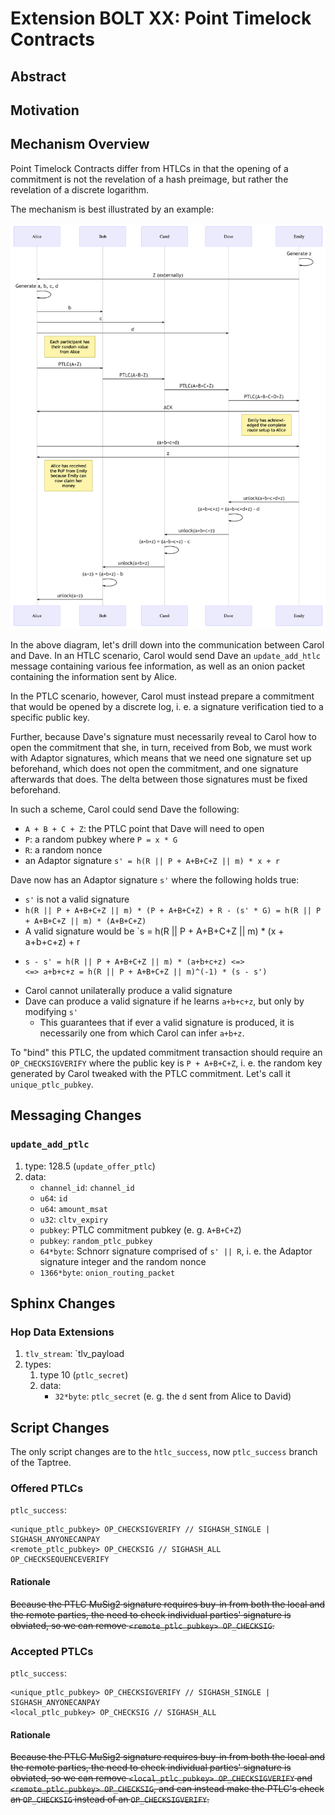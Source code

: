 # Extension BOLT XX: Point Timelock Contracts

## Abstract

## Motivation

## Mechanism Overview

Point Timelock Contracts differ from HTLCs in that the opening of a commitment is not the revelation
of a hash preimage, but rather the revelation of a discrete logarithm.

The mechanism is best illustrated by an example:

![](./ptlc_secrets.png)

In the above diagram, let's drill down into the communication between Carol and Dave. In an HTLC
scenario, Carol would send Dave an `update_add_htlc` message containing various fee information,
as well as an onion packet containing the information sent by Alice.

In the PTLC scenario, however, Carol must instead prepare a commitment that would be opened by
a discrete log, i. e. a signature verification tied to a specific public key.

Further, because Dave's signature must necessarily reveal to Carol how to open the commitment that
she, in turn, received from Bob, we must work with Adaptor signatures, which means that we need
one signature set up beforehand, which does not open the commitment, and one signature afterwards
that does. The delta between those signatures must be fixed beforehand.

In such a scheme, Carol could send Dave the following:

- `A + B + C + Z`: the PTLC point that Dave will need to open
- `P`: a random pubkey where `P = x * G`
- `R`: a random nonce
- an Adaptor signature `s' = h(R || P + A+B+C+Z || m) * x + r`

Dave now has an Adaptor signature `s'` where the following holds true:

- `s'` is not a valid signature
- `h(R || P + A+B+C+Z || m) * (P + A+B+C+Z) + R - (s' * G) = h(R || P + A+B+C+Z || m) * (A+B+C+Z)`
- A valid signature would be `s = h(R || P + A+B+C+Z || m) * (x + a+b+c+z) + r
- ```
  s - s' = h(R || P + A+B+C+Z || m) * (a+b+c+z) <=>
  <=> a+b+c+z = h(R || P + A+B+C+Z || m)^(-1) * (s - s')
  ```
- Carol cannot unilaterally produce a valid signature
- Dave can produce a valid signature if he learns `a+b+c+z`, but only by modifying `s'`
  - This guarantees that if ever a valid signature is produced, it is necessarily one from which
    Carol can infer `a+b+z`.

To "bind" this PTLC, the updated commitment transaction should require an `OP_CHECKSIGVERIFY` where
the public key is `P + A+B+C+Z`, i. e. the random key generated by Carol tweaked with the PTLC
commitment. Let's call it `unique_ptlc_pubkey`.

## Messaging Changes

### `update_add_ptlc`

1. type: 128.5 (`update_offer_ptlc`)
2. data:
   - `channel_id`: `channel_id`
   - `u64`: `id`
   - `u64`: `amount_msat`
   - `u32`: `cltv_expiry`
   - `pubkey`: PTLC commitment pubkey (e. g. `A+B+C+Z`)
   - `pubkey`: `random_ptlc_pubkey`
   - `64*byte`: Schnorr signature comprised of `s' || R`, i. e. the Adaptor signature integer and the random nonce
   - `1366*byte`: `onion_routing_packet`

## Sphinx Changes

### Hop Data Extensions

1. `tlv_stream`: `tlv_payload
2. types:
   1. type 10 (`ptlc_secret`)
   2. data:
      - `32*byte`: `ptlc_secret` (e. g. the `d` sent from Alice to David)

## Script Changes

The only script changes are to the `htlc_success`, now `ptlc_success` branch of the Taptree.

### Offered PTLCs

`ptlc_success`:

```
<unique_ptlc_pubkey> OP_CHECKSIGVERIFY // SIGHASH_SINGLE | SIGHASH_ANYONECANPAY
<remote_ptlc_pubkey> OP_CHECKSIG // SIGHASH_ALL
OP_CHECKSEQUENCEVERIFY
```

#### Rationale

~~Because the PTLC MuSig2 signature requires buy-in from both the local and the remote parties,
the need to check individual parties' signature is obviated, so we can remove
`<remote_ptlc_pubkey> OP_CHECKSIG`.~~

### Accepted PTLCs

`ptlc_success`:

```
<unique_ptlc_pubkey> OP_CHECKSIGVERIFY // SIGHASH_SINGLE | SIGHASH_ANYONECANPAY
<local_ptlc_pubkey> OP_CHECKSIG // SIGHASH_ALL
```

#### Rationale

~~Because the PTLC MuSig2 signature requires buy-in from both the local and the remote parties,
the need to check individual parties' signature is obviated, so we can remove
`<local_ptlc_pubkey> OP_CHECKSIGVERIFY` and `<remote_ptlc_pubkey> OP_CHECKSIG`, and can instead
make the PTLC's check an `OP_CHECKSIG` instead of an `OP_CHECKSIGVERIFY`.~~